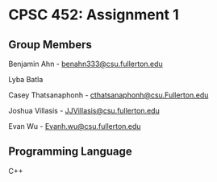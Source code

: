 # CPSC 452: Assignment 1

## Group Members

Benjamin Ahn - benahn333@csu.fullerton.edu

Lyba Batla

Casey Thatsanaphonh - cthatsanaphonh@csu.Fullerton.edu

Joshua Villasis - JJVillasis@csu.fullerton.edu  

Evan Wu - Evanh.wu@csu.fullerton.edu

## Programming Language 

C++
